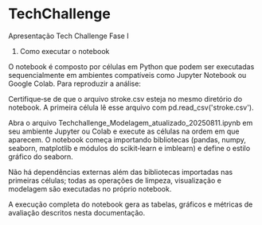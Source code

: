 # TechChallenge
Apresentação Tech Challenge Fase I

1. Como executar o notebook
   
O notebook é composto por células em Python que podem ser executadas sequencialmente em ambientes compatíveis como Jupyter Notebook ou Google Colab. Para reproduzir a análise:

Certifique‑se de que o arquivo stroke.csv esteja no mesmo diretório do notebook. A primeira célula lê esse arquivo com pd.read_csv('stroke.csv').

Abra o arquivo Techchallenge_Modelagem_atualizado_20250811.ipynb em seu ambiente Jupyter ou Colab e execute as células na ordem em que aparecem. O notebook começa importando bibliotecas (pandas, numpy, seaborn, matplotlib e módulos do scikit‑learn e imblearn) e define o estilo gráfico do seaborn.

Não há dependências externas além das bibliotecas importadas nas primeiras células; todas as operações de limpeza, visualização e modelagem são executadas no próprio notebook.

A execução completa do notebook gera as tabelas, gráficos e métricas de avaliação descritos nesta documentação.
